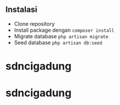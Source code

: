 ## Instalasi
- Clone repository
- Install package dengan ```composer install```
- Migrate database ```php artisan migrate```
- Seed database ```php artisan db:seed```
# sdncigadung
# sdncigadung
